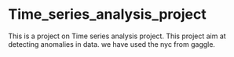# Time_series_analysis_project
This is a project on Time series analysis project. This project aim at detecting anomalies in data. we have used the nyc from gaggle. 
